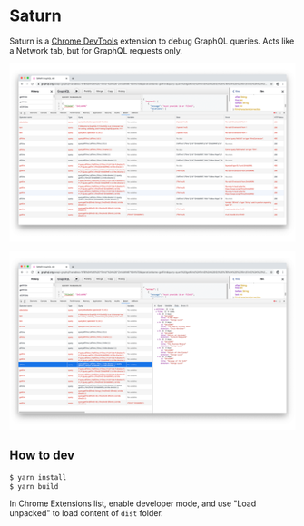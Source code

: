 # Saturn

Saturn is a [Chrome DevTools](https://chrome.google.com/webstore/detail/saturn/niddeggaegffgancpopjccbmmhpdfflf) extension to debug GraphQL queries. Acts like a Network tab, but for GraphQL requests only.

![screenshot](screen-1.png)

![screenshot 2](screen-2.png)

## How to dev

```
$ yarn install
$ yarn build
```

In Chrome Extensions list, enable developer mode, and use "Load unpacked" to load content of `dist` folder.